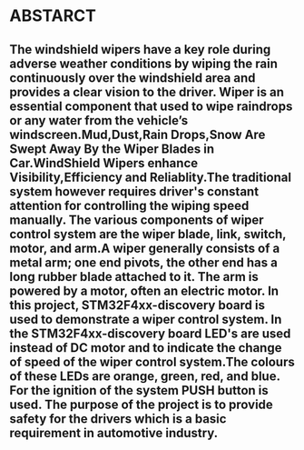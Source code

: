 # ABSTARCT

## The windshield wipers have a key role during adverse weather conditions by wiping the rain continuously over the windshield area and provides a clear vision to the driver. Wiper is an essential component that used to wipe raindrops or any water from the vehicle’s windscreen.Mud,Dust,Rain Drops,Snow Are Swept Away By the Wiper Blades in Car.WindShield Wipers enhance Visibility,Efficiency and Reliablity.The traditional system however requires driver's constant attention for controlling the wiping speed manually. The various components of wiper control system are the wiper blade, link, switch, motor, and arm.A wiper generally consists of a metal arm; one end pivots, the other end has a long rubber blade attached to it. The arm is powered by a motor, often an electric motor. In this project, STM32F4xx-discovery board is used to demonstrate a wiper control system. In the STM32F4xx-discovery board LED's are used instead of DC motor and to indicate the change of speed of the wiper control system.The colours of these LEDs are orange, green, red, and blue. For the ignition of the system PUSH button is used. The purpose of the project is to provide safety for the drivers which is a basic requirement in automotive industry.

